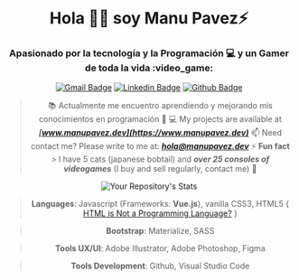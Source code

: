 <div align="center">
<h1 align="center">Hola 😶‍🌫️ soy Manu Pavez⚡</h1>
<h3 align="center">Apasionado por la tecnología y la Programación 💻 y un Gamer de toda la vida :video_game:</h3>

  <a href="mailto:hola@manupavez.dev">![Gmail Badge](https://img.shields.io/badge/-hola@manupavez.dev-c14438?style=flat&logo=Gmail&logoColor=white&link=mailto:hola@manupavez.dev)</a>
  <a href="https://www.linkedin.com/in/manuel-pavez-chavez/">![Linkedin Badge](https://img.shields.io/badge/-manuelpavez-0072b1?style=flat&logo=Linkedin&logoColor=white&link=https://www.linkedin.com/in/manuel-pavez-chavez/)</a>
  <a href="https://www.github.com/manupavez/">![Github Badge](https://img.shields.io/badge/-manuelpavez-grey?style=flat&logo=github&logoColor=white&link=https://github.com/manupavez/)</a>


>:books:	 Actualmente me encuentro aprendiendo y mejorando mis conocimientos en programación
:briefcase:	💻 My projects are available at ***[www.manupavez.dev](https://www.manupavez.dev)***
📫 Need contact me? Please write to me at: ***hola@manupavez.dev***
⚡ **Fun fact** > I have 5 cats (japanese bobtail) and ***over 25 consoles of videogames*** (I buy and sell regularly, contact me) :slightly_smiling_face:	


![Your Repository's Stats](https://github-readme-stats.vercel.app/api?username=manupavez&show_icons=true)

>**Languages**: Javascript (Frameworks: **Vue.js**), vanilla CSS3, HTML5 { [HTML is Not a Programming Language?](https://css-tricks.com/html-is-not-a-programming-language/) }

>**Bootstrap**: Materialize, SASS

>**Tools UX/UI**: Adobe Illustrator, Adobe Photoshop, Figma

>**Tools Development**: Github, Visual Studio Code
</div>
